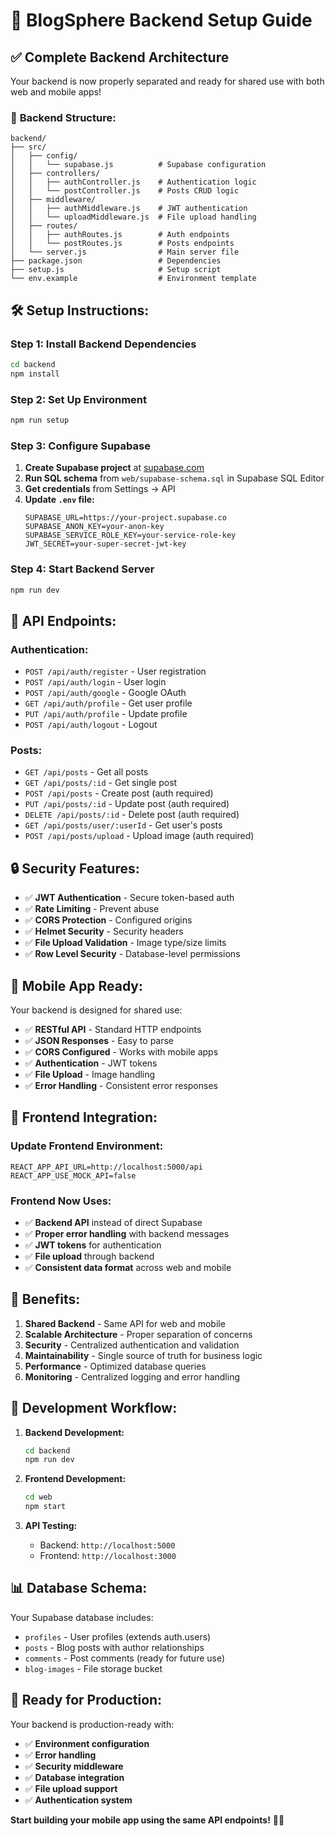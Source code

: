 # 🚀 BlogSphere Backend Setup Guide

## ✅ **Complete Backend Architecture**

Your backend is now properly separated and ready for shared use with both web and mobile apps!

### 📁 **Backend Structure:**
```
backend/
├── src/
│   ├── config/
│   │   └── supabase.js          # Supabase configuration
│   ├── controllers/
│   │   ├── authController.js    # Authentication logic
│   │   └── postController.js    # Posts CRUD logic
│   ├── middleware/
│   │   ├── authMiddleware.js    # JWT authentication
│   │   └── uploadMiddleware.js  # File upload handling
│   ├── routes/
│   │   ├── authRoutes.js        # Auth endpoints
│   │   └── postRoutes.js        # Posts endpoints
│   └── server.js                # Main server file
├── package.json                 # Dependencies
├── setup.js                     # Setup script
└── env.example                  # Environment template
```

## 🛠️ **Setup Instructions:**

### **Step 1: Install Backend Dependencies**
```bash
cd backend
npm install
```

### **Step 2: Set Up Environment**
```bash
npm run setup
```

### **Step 3: Configure Supabase**
1. **Create Supabase project** at [supabase.com](https://supabase.com)
2. **Run SQL schema** from `web/supabase-schema.sql` in Supabase SQL Editor
3. **Get credentials** from Settings → API
4. **Update `.env` file:**
   ```env
   SUPABASE_URL=https://your-project.supabase.co
   SUPABASE_ANON_KEY=your-anon-key
   SUPABASE_SERVICE_ROLE_KEY=your-service-role-key
   JWT_SECRET=your-super-secret-jwt-key
   ```

### **Step 4: Start Backend Server**
```bash
npm run dev
```

## 🔌 **API Endpoints:**

### **Authentication:**
- `POST /api/auth/register` - User registration
- `POST /api/auth/login` - User login
- `POST /api/auth/google` - Google OAuth
- `GET /api/auth/profile` - Get user profile
- `PUT /api/auth/profile` - Update profile
- `POST /api/auth/logout` - Logout

### **Posts:**
- `GET /api/posts` - Get all posts
- `GET /api/posts/:id` - Get single post
- `POST /api/posts` - Create post (auth required)
- `PUT /api/posts/:id` - Update post (auth required)
- `DELETE /api/posts/:id` - Delete post (auth required)
- `GET /api/posts/user/:userId` - Get user's posts
- `POST /api/posts/upload` - Upload image (auth required)

## 🔒 **Security Features:**

- ✅ **JWT Authentication** - Secure token-based auth
- ✅ **Rate Limiting** - Prevent abuse
- ✅ **CORS Protection** - Configured origins
- ✅ **Helmet Security** - Security headers
- ✅ **File Upload Validation** - Image type/size limits
- ✅ **Row Level Security** - Database-level permissions

## 📱 **Mobile App Ready:**

Your backend is designed for shared use:
- ✅ **RESTful API** - Standard HTTP endpoints
- ✅ **JSON Responses** - Easy to parse
- ✅ **CORS Configured** - Works with mobile apps
- ✅ **Authentication** - JWT tokens
- ✅ **File Upload** - Image handling
- ✅ **Error Handling** - Consistent error responses

## 🎯 **Frontend Integration:**

### **Update Frontend Environment:**
```env
REACT_APP_API_URL=http://localhost:5000/api
REACT_APP_USE_MOCK_API=false
```

### **Frontend Now Uses:**
- ✅ **Backend API** instead of direct Supabase
- ✅ **Proper error handling** with backend messages
- ✅ **JWT tokens** for authentication
- ✅ **File upload** through backend
- ✅ **Consistent data format** across web and mobile

## 🚀 **Benefits:**

1. **Shared Backend** - Same API for web and mobile
2. **Scalable Architecture** - Proper separation of concerns
3. **Security** - Centralized authentication and validation
4. **Maintainability** - Single source of truth for business logic
5. **Performance** - Optimized database queries
6. **Monitoring** - Centralized logging and error handling

## 🔄 **Development Workflow:**

1. **Backend Development:**
   ```bash
   cd backend
   npm run dev
   ```

2. **Frontend Development:**
   ```bash
   cd web
   npm start
   ```

3. **API Testing:**
   - Backend: `http://localhost:5000`
   - Frontend: `http://localhost:3000`

## 📊 **Database Schema:**

Your Supabase database includes:
- `profiles` - User profiles (extends auth.users)
- `posts` - Blog posts with author relationships
- `comments` - Post comments (ready for future use)
- `blog-images` - File storage bucket

## 🎉 **Ready for Production:**

Your backend is production-ready with:
- ✅ **Environment configuration**
- ✅ **Error handling**
- ✅ **Security middleware**
- ✅ **Database integration**
- ✅ **File upload support**
- ✅ **Authentication system**

**Start building your mobile app using the same API endpoints!** 📱🚀

